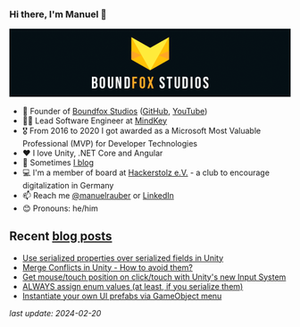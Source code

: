 ### Hi there, I'm Manuel 👋

[![Boundfox Studios](https://raw.githubusercontent.com/ManuelRauber/ManuelRauber/master/boundfoxstudios.png)](https://github.com/boundfoxstudios)

* 🦊 Founder of [Boundfox Studios](https://boundfoxstudios.com) ([GitHub](https://github.com/boundfoxstudios), [YouTube](https://youtube.com/c/boundfox))
* 👨‍💻 Lead Software Engineer at [MindKey](https://mindkey.com)
* 🎖 From 2016 to 2020 I got awarded as a Microsoft Most Valuable Professional (MVP) for Developer Technologies
* ❤️ I love Unity, .NET Core and Angular
* 📝 Sometimes [I blog](https://manuel-rauber.com)
* 💻 I'm a member of board at [Hackerstolz e.V.](https://hackerstolz.de) - a club to encourage digitalization in Germany
* 📫 Reach me [@manuelrauber](https://twitter.com/manuelrauber) or [LinkedIn](https://www.linkedin.com/in/manuelrauber)
* 😊 Pronouns: he/him

## Recent [blog posts](https://manuel-rauber.com)

* [Use serialized properties over serialized fields in Unity](https://manuel-rauber.com/2023/02/21/use-serialized-properties-over-serialized-fields-in-unity/)
* [Merge Conflicts in Unity - How to avoid them?](https://manuel-rauber.com/2023/01/25/merge-conflicts-in-unity-how-to-avoid-them/)
* [Get mouse/touch position on click/touch with Unity&#x27;s new Input System](https://manuel-rauber.com/2023/01/14/get-mouse-touch-position-on-click-touch-with-unitys-new-input-system/)
* [ALWAYS assign enum values (at least, if you serialize them)](https://manuel-rauber.com/2022/06/08/always-assign-enum-values-at-least-if-you-serialize-them/)
* [Instantiate your own UI prefabs via GameObject menu](https://manuel-rauber.com/2022/05/23/instantiate-your-own-prefabs-via-gameobject-menu/)

_last update: 2024-02-20_

